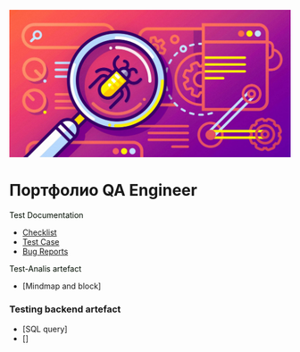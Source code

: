 ![Header](https://github.com/wren777/wren777/blob/main/assets/quality-assurance-application-development-2048x1075.jpg)

# Портфолио QA Engineer 
<font color=»white»>Test Documentation
</font>

- [Checklist](https://github.com/wren777/CheckList)
- [Test Case](https://github.com/wren777/TestCase)
- [Bug Reports](https://github.com/wren777/BugReports)

<font color=»white»>Test-Analis artefact
</font>
- [Mindmap and block]

### Testing backend artefact
- [SQL query]
- []
